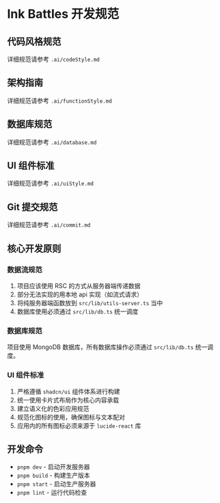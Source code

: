 # Ink Battles 开发规范

## 代码风格规范
详细规范请参考 `.ai/codeStyle.md`

## 架构指南
详细规范请参考 `.ai/functionStyle.md`

## 数据库规范
详细规范请参考 `.ai/database.md`

## UI 组件标准
详细规范请参考 `.ai/uiStyle.md`

## Git 提交规范
详细规范请参考 `.ai/commit.md`

## 核心开发原则

### 数据流规范
1. 项目应该使用 RSC 的方式从服务器端传递数据
2. 部分无法实现的用本地 api 实现（如流式请求）
3. 将纯服务器端函数放到 `src/lib/utils-server.ts` 当中
4. 数据库使用必须通过 `src/lib/db.ts` 统一调度

### 数据库规范
项目使用 MongoDB 数据库，所有数据库操作必须通过 `src/lib/db.ts` 统一调度。

### UI 组件标准
1. 严格遵循 `shadcn/ui` 组件体系进行构建
2. 统一使用卡片式布局作为核心内容承载
3. 建立语义化的色彩应用规范
4. 规范化图标的使用，确保图标与文本配对
5. 应用内的所有图标必须来源于 `lucide-react` 库

## 开发命令
- `pnpm dev` - 启动开发服务器
- `pnpm build` - 构建生产版本
- `pnpm start` - 启动生产服务器
- `pnpm lint` - 运行代码检查